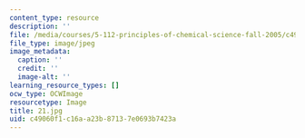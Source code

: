 ```yaml
---
content_type: resource
description: ''
file: /media/courses/5-112-principles-of-chemical-science-fall-2005/c49060f1c16aa23b87137e0693b7423a_21.jpg
file_type: image/jpeg
image_metadata:
  caption: ''
  credit: ''
  image-alt: ''
learning_resource_types: []
ocw_type: OCWImage
resourcetype: Image
title: 21.jpg
uid: c49060f1-c16a-a23b-8713-7e0693b7423a
---
```

